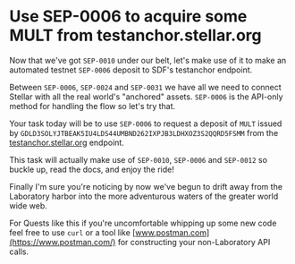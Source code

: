 # Use SEP-0006 to acquire some MULT from testanchor.stellar.org
Now that we've got `SEP-0010` under our belt, let's make use of it to make an automated testnet `SEP-0006` deposit to SDF's testanchor endpoint.

Between `SEP-0006`, `SEP-0024` and `SEP-0031` we have all we need to connect Stellar with all the real world's "anchored" assets. `SEP-0006` is the API-only method for handling the flow so let's try that.

Your task today will be to use `SEP-0006` to request a deposit of `MULT` issued by `GDLD3SOLYJTBEAK5IU4LDS44UMBND262IXPJB3LDHXOZ3S2QQRD5FSMM` from the [testanchor.stellar.org](https://testanchor.stellar.org/.well-known/stellar.toml) endpoint.

This task will actually make use of `SEP-0010`, `SEP-0006` and `SEP-0012` so buckle up, read the docs, and enjoy the ride!

Finally I'm sure you're noticing by now we've begun to drift away from the Laboratory harbor into the more adventurous waters of the greater world wide web.

For Quests like this if you're uncomfortable whipping up some new code feel free to use `curl` or a tool like [www.postman.com](https://www.postman.com/) for constructing your non-Laboratory API calls.